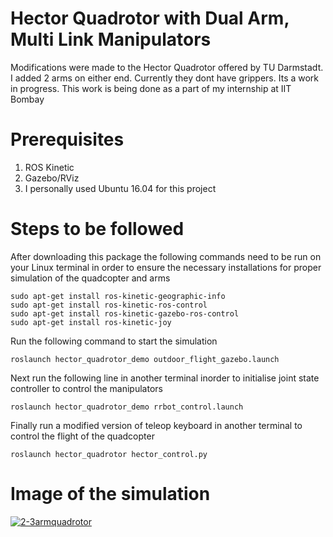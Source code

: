 # Hector Quadrotor with Dual Arm, Multi Link Manipulators

Modifications were made to the Hector Quadrotor offered by TU Darmstadt. I added 2 arms on either end. Currently they dont have grippers. Its a work in progress. This work is being done as a part of my internship at IIT Bombay


# Prerequisites

 1. ROS Kinetic
 2. Gazebo/RViz
 3. I personally used Ubuntu 16.04 for this project

# Steps to be followed

 After downloading this package the following commands need to be run on your Linux terminal in order to ensure the necessary installations for proper simulation of the quadcopter and arms

    sudo apt-get install ros-kinetic-geographic-info
    sudo apt-get install ros-kinetic-ros-control
    sudo apt-get install ros-kinetic-gazebo-ros-control 
    sudo apt-get install ros-kinetic-joy

Run the following command to start the simulation

    roslaunch hector_quadrotor_demo outdoor_flight_gazebo.launch

Next run the following line in another terminal inorder to initialise joint state controller to control the manipulators

    roslaunch hector_quadrotor_demo rrbot_control.launch

Finally run a modified version of teleop keyboard in another terminal to control the flight of the quadcopter

    roslaunch hector_quadrotor hector_control.py 

# Image of the simulation

<a href="https://ibb.co/VSnFcRv"><img src="https://i.ibb.co/PhX2vK5/2-3armquadrotor.png" alt="2-3armquadrotor" border="0"></a>
